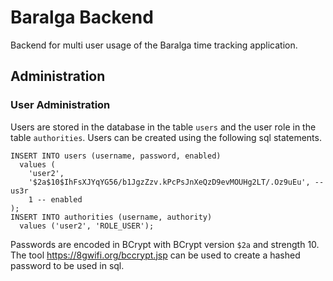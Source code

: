 # Baralga Backend

Backend for multi user usage of the Baralga time tracking application.

## Administration

### User Administration
Users are stored in the database in the table `users` and the user role in the table `authorities`.  Users can be 
created using the following sql statements.

```mysql-sql
INSERT INTO users (username, password, enabled)
  values (
    'user2',
    '$2a$10$IhFsXJYqYG56/b1JgzZzv.kPcPsJnXeQzD9evMOUHg2LT/.Oz9uEu', -- us3r
    1 -- enabled
);
INSERT INTO authorities (username, authority)
  values ('user2', 'ROLE_USER');
```

Passwords are encoded in BCrypt with BCrypt version `$2a` and strength 10. The tool https://8gwifi.org/bccrypt.jsp
can be used to create a hashed password to be used in sql.
                         

